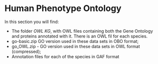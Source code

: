 # Human Phenotype Ontology

In this section you will find:

* The folder *OWL KG*, with OWL files containing both the Gene Ontology and proteins annotated with it. There is an OWL fil for each species.
* go-basic.zip GO version used in these data sets in OBO format;
* go_OWL.zip - GO version used in these data sets in OWL format (compressed);
* Annotation files for each of the species in GAF format
